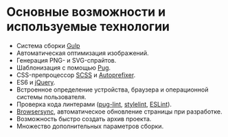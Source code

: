 # Основные возможности и используемые технологии

* Система сборки [Gulp](https://gulpjs.com/)
* Автоматическая оптимизация изображений.
* Генерация PNG- и SVG-спрайтов.
* Шаблонизация с помощью [Pug](https://pugjs.org/).
* CSS-препроцессор [SCSS](http://sass-lang.com/) и [Autoprefixer](https://autoprefixer.github.io/ru/).
* ES6 и [jQuery](https://jquery.com/).
* Встроенное определение устройства, браузера и операционной системы пользователя.
* Проверка кода линтерами ([pug-lint](https://www.npmjs.com/package/pug-lint), [stylelint](https://stylelint.io/), [ESLint](http://eslint.org/)).
* [Browsersync](https://www.browsersync.io/), автоматическое обновление страницы при разработке.
* Возможность быстро создать архив проекта.
* Множество дополнительных параметров сборки.
